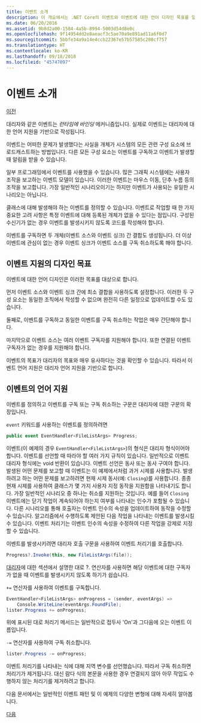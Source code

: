 ```yaml
---
title: 이벤트 소개
description: 이 개요에서는 .NET Core의 이벤트와 이벤트에 대한 언어 디자인 목표를 알아봅니다.
ms.date: 06/20/2016
ms.assetid: 9b8d2a00-1584-4a5b-8994-5003d54d8e0c
ms.openlocfilehash: 9f14954dd2e8aeacf3c5ae70a9e891ad11a6f0d7
ms.sourcegitcommit: 5bbfe34a9a14e4ccb22367e57b57585c208cf757
ms.translationtype: HT
ms.contentlocale: ko-KR
ms.lasthandoff: 09/18/2018
ms.locfileid: "45747097"
---
```

# <a name="introduction-to-events"></a>이벤트 소개

[이전](delegates-patterns.md)

대리자와 같은 이벤트는 *런타임에 바인딩* 메커니즘입니다. 실제로 이벤트는 대리자에 대한 언어 지원을 기반으로 작성됩니다.

이벤트는 어떠한 문제가 발생했다는 사실을 개체가 시스템의 모든 관련 구성 요소에 브로드캐스트하는 방법입니다. 다른 모든 구성 요소는 이벤트를 구독하고 이벤트가 발생할 때 알림을 받을 수 있습니다.

일부 프로그래밍에서 이벤트를 사용했을 수 있습니다. 많은 그래픽 시스템에는 사용자 조작을 보고하는 이벤트 모델이 있습니다. 이러한 이벤트는 마우스 이동, 단추 누름 등의 조작을 보고합니다. 가장 일반적인 시나리오이기는 하지만 이벤트가 사용되는 유일한 시나리오는 아닙니다.

클래스에 대해 발생해야 하는 이벤트를 정의할 수 있습니다. 이벤트로 작업할 때 한 가지 중요한 고려 사항은 특정 이벤트에 대해 등록된 개체가 없을 수 있다는 점입니다. 구성된 수신기가 없는 경우 이벤트를 발생시키지 않도록 코드를 작성해야 합니다.

이벤트를 구독하면 두 개체(이벤트 소스와 이벤트 싱크) 간 결합도 생성됩니다. 더 이상 이벤트에 관심이 없는 경우 이벤트 싱크가 이벤트 소스를 구독 취소하도록 해야 합니다.

## <a name="design-goals-for-event-support"></a>이벤트 지원의 디자인 목표

이벤트에 대한 언어 디자인은 이러한 목표를 대상으로 합니다.

먼저 이벤트 소스와 이벤트 싱크 간에 최소 결합을 사용하도록 설정합니다. 이러한 두 구성 요소는 동일한 조직에서 작성할 수 없으며 완전히 다른 일정으로 업데이트할 수도 있습니다.

둘째로, 이벤트를 구독하고 동일한 이벤트를 구독 취소하는 작업은 매우 간단해야 합니다.

마지막으로 이벤트 소스는 여러 이벤트 구독자를 지원해야 합니다. 또한 연결된 이벤트 구독자가 없는 경우를 지원해야 합니다.

이벤트의 목표가 대리자의 목표와 매우 유사하다는 것을 확인할 수 있습니다.
따라서 이벤트 언어 지원은 대리자 언어 지원을 기반으로 합니다.

## <a name="language-support-for-events"></a>이벤트의 언어 지원

이벤트를 정의하고 이벤트를 구독 또는 구독 취소하는 구문은 대리자에 대한 구문의 확장입니다.

`event` 키워드를 사용하는 이벤트를 정의하려면

```csharp
public event EventHandler<FileListArgs> Progress;
```

이벤트(이 예제의 경우 `EventHandler<FileListArgs>`)의 형식은 대리자 형식이어야 합니다. 이벤트를 선언할 때 따라야 할 여러 가지 규칙이 있습니다. 일반적으로 이벤트 대리자 형식에는 void 반환이 있습니다.
이벤트 선언은 동사 또는 동사 구여야 합니다.
발생된 어떤 문제를 보고할 때 이벤트는 이 예제에서처럼 과거 시제를 사용합니다. 발생하려고 하는 어떤 문제를 보고하려면 현재 시제 동사(예: `Closing`)를 사용합니다. 종종 현재 시제를 사용하여 클래스가 몇 가지 사용자 지정 동작을 지원함을 나타내기도 합니다. 가장 일반적인 시나리오 중 하나는 취소를 지원하는 것입니다. 예를 들어 `Closing` 이벤트에는 닫기 작업이 계속되어야 하는지 여부를 나타내는 인수가 포함될 수 있습니다.  다른 시나리오를 통해 호출자는 이벤트 인수의 속성을 업데이트하여 동작을 수정할 수 있습니다. 알고리즘에서 수행하도록 제안된 다음 작업을 나타내는 이벤트를 발생시킬 수 있습니다. 이벤트 처리기는 이벤트 인수의 속성을 수정하여 다른 작업을 강제로 지정할 수 있습니다.

이벤트를 발생시키려면 대리자 호출 구문을 사용하여 이벤트 처리기를 호출합니다.

```csharp
Progress?.Invoke(this, new FileListArgs(file));
```

[대리자](delegates-patterns.md)에 대한 섹션에서 설명한 대로 ?.
연산자를 사용하면 해당 이벤트에 대한 구독자가 없을 때 이벤트를 발생시키지 않도록 하기가 쉽습니다.
 
`+=` 연산자를 사용하여 이벤트를 구독합니다.

```csharp
EventHandler<FileListArgs> onProgress = (sender, eventArgs) => 
    Console.WriteLine(eventArgs.FoundFile);
lister.Progress += onProgress;
```

위에 표시된 대로 처리기 메서드는 일반적으로 접두사 'On'과 그다음에 오는 이벤트 이름입니다.

`-=` 연산자를 사용하여 구독 취소합니다.

```csharp
lister.Progress -= onProgress;
```

이벤트 처리기를 나타내는 식에 대해 지역 변수를 선언했습니다. 따라서 구독 취소하면 처리기가 제거됩니다.
대신 람다 식의 본문을 사용한 경우 연결되지 않아 아무 작업도 수행하지 않는 처리기를 제거하려고 합니다.

다음 문서에서는 일반적인 이벤트 패턴 및 이 예제의 다양한 변형에 대해 자세히 알아봅니다.

[다음](event-pattern.md)
